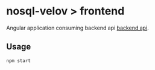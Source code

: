 # nosql-velov > frontend

Angular application consuming backend api [backend api](../backend). 

## Usage 
```bash
npm start
```

